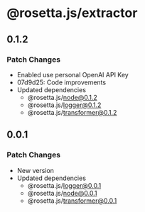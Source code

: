 # @rosetta.js/extractor

## 0.1.2

### Patch Changes

- Enabled use personal OpenAI API Key
- 07d9d25: Code improvements
- Updated dependencies
  - @rosetta.js/node@0.1.2
  - @rosetta.js/logger@0.1.2
  - @rosetta.js/transformer@0.1.2

## 0.0.1

### Patch Changes

- New version
- Updated dependencies
  - @rosetta.js/logger@0.0.1
  - @rosetta.js/node@0.0.1
  - @rosetta.js/transformer@0.0.1
